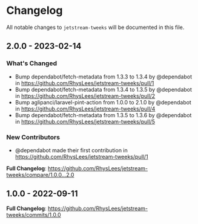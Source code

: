 # Changelog

All notable changes to `jetstream-tweeks` will be documented in this file.

## 2.0.0 - 2023-02-14

### What's Changed

- Bump dependabot/fetch-metadata from 1.3.3 to 1.3.4 by @dependabot in https://github.com/RhysLees/jetstream-tweeks/pull/1
- Bump dependabot/fetch-metadata from 1.3.4 to 1.3.5 by @dependabot in https://github.com/RhysLees/jetstream-tweeks/pull/2
- Bump aglipanci/laravel-pint-action from 1.0.0 to 2.1.0 by @dependabot in https://github.com/RhysLees/jetstream-tweeks/pull/4
- Bump dependabot/fetch-metadata from 1.3.5 to 1.3.6 by @dependabot in https://github.com/RhysLees/jetstream-tweeks/pull/5

### New Contributors

- @dependabot made their first contribution in https://github.com/RhysLees/jetstream-tweeks/pull/1

**Full Changelog**: https://github.com/RhysLees/jetstream-tweeks/compare/1.0.0...2.0

## 1.0.0 - 2022-09-11

**Full Changelog**: https://github.com/RhysLees/jetstream-tweeks/commits/1.0.0
